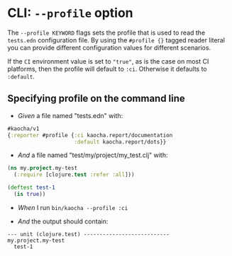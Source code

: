 <!-- This document is generated based on a corresponding .feature file, do not edit directly -->

# CLI: `--profile` option

The `--profile KEYWORD` flags sets the profile that is used to read the
`tests.edn` configuration file. By using the `#profile {}` tagged reader
literal you can provide different configuration values for different
scenarios.

If the `CI` environment value is set to `"true"`, as is the case on most CI
platforms, then the profile will default to `:ci`. Otherwise it defaults to
`:default`.

## Specifying profile on the command line

- <em>Given </em> a file named "tests.edn" with:

``` clojure
#kaocha/v1
{:reporter #profile {:ci kaocha.report/documentation
                     :default kaocha.report/dots}}
```


- <em>And </em> a file named "test/my/project/my_test.clj" with:

``` clojure
(ns my.project.my-test
  (:require [clojure.test :refer :all]))

(deftest test-1
  (is true))
```


- <em>When </em> I run `bin/kaocha --profile :ci`

- <em>And </em> the output should contain:

``` nil
--- unit (clojure.test) ---------------------------
my.project.my-test
  test-1
```



